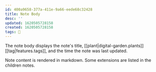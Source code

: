 ```yaml
---
id: 400a9658-377a-411e-9a66-eede68c32428
title: Note Body
desc: ''
updated: 1620505728158
created: 1620505728158
tags: 🌿
---
```


The note body displays the note's title, [[plant|digital-garden.plants]] [[tag|features.tags]], and the time the note was last updated.

Note content is rendered in markdown. Some extensions are listed in the children notes.
